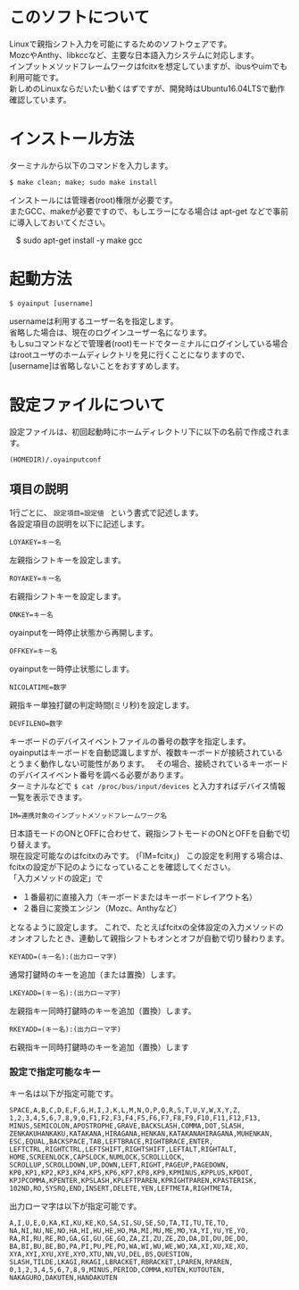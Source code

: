 # このソフトについて

Linuxで親指シフト入力を可能にするためのソフトウェアです。  
MozcやAnthy、libkccなど、主要な日本語入力システムに対応します。  
インプットメソッドフレームワークはfcitxを想定していますが、ibusやuimでも利用可能です。  
新しめのLinuxならだいたい動くはずですが、開発時はUbuntu16.04LTSで動作確認しています。
  
# インストール方法
  
ターミナルから以下のコマンドを入力します。

    $ make clean; make; sudo make install

インストールには管理者(root)権限が必要です。  
またGCC、makeが必要ですので、もしエラーになる場合は apt-get などで事前に導入しておいてください。

    $ sudo apt-get install -y make gcc


# 起動方法

    $ oyainput [username]

usernameは利用するユーザー名を指定します。  
省略した場合は、現在のログインユーザー名になります。  
もしsuコマンドなどで管理者(root)モードでターミナルにログインしている場合はrootユーザのホームディレクトリを見に行くことになりますので、[username]は省略しないことをおすすめします。


# 設定ファイルについて
設定ファイルは、初回起動時にホームディレクトリ下に以下の名前で作成されます。

    (HOMEDIR)/.oyainputconf

## 項目の説明 

1行ごとに、 `設定項目=設定値 ` という書式で記述します。  
各設定項目の説明を以下に記述します。  
 
    LOYAKEY=キー名 

左親指シフトキーを設定します。
 
    ROYAKEY=キー名 

右親指シフトキーを設定します。
 
    ONKEY=キー名 

oyainputを一時停止状態から再開します。
 
    OFFKEY=キー名 

oyainputを一時停止状態にします。
 
    NICOLATIME=数字 

親指キー単独打鍵の判定時間(ミリ秒)を設定します。
 
    DEVFILENO=数字 

キーボードのデバイスイベントファイルの番号の数字を指定します。  
oyainputはキーボードを自動認識しますが、複数キーボードが接続されているとうまく動作しない可能性があります。  
その場合、接続されているキーボードのデバイスイベント番号を調べる必要があります。  
ターミナルなどで `$ cat /proc/bus/input/devices` と入力すればデバイス情報一覧を表示できます。  

    IM=連携対象のインプットメソッドフレームワーク名 

日本語モードのONとOFFに合わせて、親指シフトモードのONとOFFを自動で切り替えます。  
現在設定可能なのはfcitxのみです。 (「IM=fcitx」)   
この設定を利用する場合は、fcitxの設定が下記のようになっていることを確認してください。  
「入力メソッドの設定」で  

* １番最初に直接入力（キーボードまたはキーボードレイアウト名） 
* ２番目に変換エンジン（Mozc、Anthyなど） 

となるように設定します。 
これで、たとえばfcitxの全体設定の入力メソッドのオンオフしたとき、連動して親指シフトもオンとオフが自動で切り替わります。

    KEYADD=(キー名):(出力ローマ字) 

通常打鍵時のキーを追加（または置換）します。
 
    LKEYADD=(キー名):(出力ローマ字) 

左親指キー同時打鍵時のキーを追加（置換）します。

    RKEYADD=(キー名):(出力ローマ字) 

右親指キー同時打鍵時のキーを追加（置換）します
 

### 設定で指定可能なキー
キー名は以下が指定可能です。  

    SPACE,A,B,C,D,E,F,G,H,I,J,K,L,M,N,O,P,Q,R,S,T,U,V,W,X,Y,Z,
    1,2,3,4,5,6,7,8,9,0,F1,F2,F3,F4,F5,F6,F7,F8,F9,F10,F11,F12,F13,
    MINUS,SEMICOLON,APOSTROPHE,GRAVE,BACKSLASH,COMMA,DOT,SLASH,
    ZENKAKUHANKAKU,KATAKANA,HIRAGANA,HENKAN,KATAKANAHIRAGANA,MUHENKAN,
    ESC,EQUAL,BACKSPACE,TAB,LEFTBRACE,RIGHTBRACE,ENTER,
    LEFTCTRL,RIGHTCTRL,LEFTSHIFT,RIGHTSHIFT,LEFTALT,RIGHTALT,
    HOME,SCREENLOCK,CAPSLOCK,NUMLOCK,SCROLLLOCK,
    SCROLLUP,SCROLLDOWN,UP,DOWN,LEFT,RIGHT,PAGEUP,PAGEDOWN,
    KP0,KP1,KP2,KP3,KP4,KP5,KP6,KP7,KP8,KP9,KPMINUS,KPPLUS,KPDOT,
    KPJPCOMMA,KPENTER,KPSLASH,KPLEFTPAREN,KPRIGHTPAREN,KPASTERISK,
    102ND,RO,SYSRQ,END,INSERT,DELETE,YEN,LEFTMETA,RIGHTMETA,
 
出力ローマ字は以下が指定可能です。  

    A,I,U,E,O,KA,KI,KU,KE,KO,SA,SI,SU,SE,SO,TA,TI,TU,TE,TO,
    NA,NI,NU,NE,NO,HA,HI,HU,HE,HO,MA,MI,MU,ME,MO,YA,YI,YU,YE,YO,
    RA,RI,RU,RE,RO,GA,GI,GU,GE,GO,ZA,ZI,ZU,ZE,ZO,DA,DI,DU,DE,DO,
    BA,BI,BU,BE,BO,PA,PI,PU,PE,PO,WA,WI,WU,WE,WO,XA,XI,XU,XE,XO,
    XYA,XYI,XYU,XYE,XYO,XTU,NN,VU,DEL,BS,QUESTION,
    SLASH,TILDE,LKAGI,RKAGI,LBRACKET,RBRACKET,LPAREN,RPAREN,
    0,1,2,3,4,5,6,7,8,9,MINUS,PERIOD,COMMA,KUTEN,KUTOUTEN,
    NAKAGURO,DAKUTEN,HANDAKUTEN

